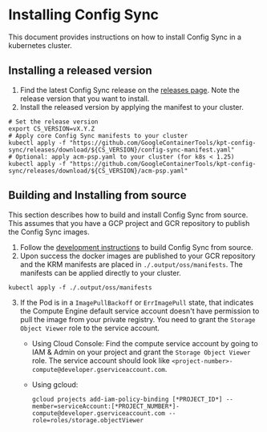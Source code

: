 # Installing Config Sync

This document provides instructions on how to install Config Sync in a
kubernetes cluster.

## Installing a released version

1. Find the latest Config Sync release on the [releases page]. Note the release
version that you want to install.
2. Install the released version by applying the manifest to your cluster.
```shell
# Set the release version
export CS_VERSION=vX.Y.Z
# Apply core Config Sync manifests to your cluster
kubectl apply -f "https://github.com/GoogleContainerTools/kpt-config-sync/releases/download/${CS_VERSION}/config-sync-manifest.yaml"
# Optional: apply acm-psp.yaml to your cluster (for k8s < 1.25)
kubectl apply -f "https://github.com/GoogleContainerTools/kpt-config-sync/releases/download/${CS_VERSION}/acm-psp.yaml"
```

## Building and Installing from source

This section describes how to build and install Config Sync from source. This
assumes that you have a GCP project and GCR repository to publish the Config
Sync images.

1. Follow the [development instructions] to build Config Sync from source.
2. Upon success the docker images are published to your GCR repository and the
KRM manifests are placed in `./.output/oss/manifests`. The manifests can be
applied directly to your cluster.
```shell
kubectl apply -f ./.output/oss/manifests
```
3. If the Pod is in a `ImagePullBackoff` or `ErrImagePull` state, that indicates
   the Compute Engine default service account doesn't have permission to pull
   the image from your private registry. You need to grant the `Storage Object
   Viewer` role to the service account.

   * Using Cloud Console: Find the compute service account by going to IAM &
     Admin on your project and grant the `Storage Object Viewer` role. The
     service account should look like
     `<project-number>-compute@developer.gserviceaccount.com`.

   * Using gcloud:

     ```
     gcloud projects add-iam-policy-binding [*PROJECT_ID*] --member=serviceAccount:[*PROJECT_NUMBER*]-compute@developer.gserviceaccount.com --role=roles/storage.objectViewer
     ```

[releases page]: https://github.com/GoogleContainerTools/kpt-config-sync/releases
[development instructions]: development.md
